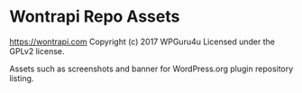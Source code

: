# Wontrapi Repo Assets #
https://wontrapi.com
Copyright (c) 2017 WPGuru4u
Licensed under the GPLv2 license.

Assets such as screenshots and banner for WordPress.org plugin repository listing.